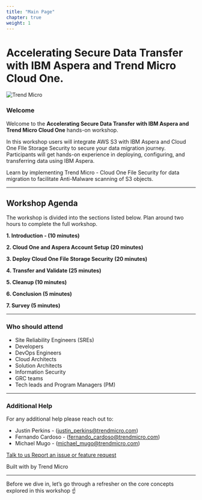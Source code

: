 ```yaml
---
title: "Main Page"
chapter: true
weight: 1
---
```


# Accelerating Secure Data Transfer with IBM Aspera and Trend Micro Cloud One.

![Trend Micro](/images/TM_logo.png)

### Welcome

Welcome to the **Accelerating Secure Data Transfer with IBM Aspera and Trend Micro Cloud One** hands-on workshop.

In this workshop users will integrate AWS S3 with IBM Aspera and Cloud One FIle Storage Security to secure your data migration journey. Participants will get hands-on experience in deploying, configuring, and transferring data using IBM Aspera.


Learn by implementing Trend Micro - Cloud One File Security for data migration to facilitate Anti-Malware scanning of S3 objects.

--------

## Workshop Agenda 

The workshop is divided into the sections listed below. Plan around two hours to complete the full workshop.


<span style="color: #4e3eb1;"><i class='fas fa-check fa-xs'></i></span> <b> 1. Introduction - (10 minutes)</b> 

<span style="color: #4e3eb1;"><i class='fas fa-check fa-xs'></i></span> <b> 2. Cloud One and Aspera Account Setup (20 minutes)</b>  

<span style="color: #4e3eb1;"><i class='fas fa-check fa-xs'></i></span> <b> 3. Deploy Cloud One File Storage Security (20 minutes)</b>

<span style="color: #4e3eb1;"><i class='fas fa-check fa-xs'></i></span> <b> 4. Transfer and Validate (25 minutes)</b>

<span style="color: #4e3eb1;"><i class='fas fa-check fa-xs'></i></span> <b> 5. Cleanup (10 minutes)</b>

<span style="color: #4e3eb1;"><i class='fas fa-check fa-xs'></i></span> <b> 6. Conclusion (5 minutes)</b>

<span style="color: #4e3eb1;"><i class='fas fa-check fa-xs'></i></span> <b> 7. Survey (5 minutes)</b>

--------

### Who should attend
- Site Reliability Engineers (SREs)
- Developers
- DevOps Engineers
- Cloud Architects
- Solution Architects
- Information Security
- GRC teams
- Tech leads and Program Managers (PM)

---

### Additional Help
For any additional help please reach out to: 

- Justin Perkins - (justin_perkins@trendmicro.com)
- Fernando Cardoso - (fernando_cardoso@trendmicro.com)
- Michael Mugo - (michael_mugo@trendmicro.com)

<p>
<a  href="mailto:fernando_cardoso@trendmicro.com;justin_perkins@trendmicro.com?subject=Feedback Accelerating Secure Data Transfer with IBM Aspera and Trend Micro Cloud One"  target="_blank" rel="noopener noreferrer"  class="btn btn-default">  
  Talk to us
  <i class="fas fa-paper-plane"></i>
</a>

<a  href="https://github.com/aws-samples/aws-modernization-for-s3-protection/issues/new" target="_blank" rel="noopener noreferrer"  class="btn btn-default">  
  <i class="fas fa-bug"></i>
  Report an issue or feature request
</a>
</p>
</li>
</ul>
<p>Built with <i class="far fa-heart" style="color: red;"></i> by Trend Micro</p>


--------

Before we dive in, let’s go through a refresher on the core concepts explored in this workshop :point_up: